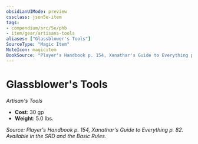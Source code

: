 ```yaml
---
obsidianUIMode: preview
cssclass: json5e-item
tags:
- compendium/src/5e/phb
- item/gear/artisans-tools
aliases: ["Glassblower's Tools"]
SourceType: "Magic Item"
NoteIcon: magicitem
BookSource: "Player's Handbook p. 154, Xanathar's Guide to Everything p. 82. Available in the SRD and the Basic Rules."
---
```

# Glassblower's Tools
*Artisan's Tools*  

- **Cost**: 30 gp
- **Weight**: 5.0 lbs.

*Source: Player's Handbook p. 154, Xanathar's Guide to Everything p. 82. Available in the SRD and the Basic Rules.*